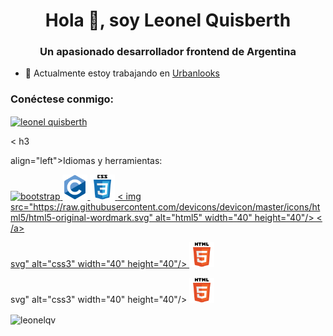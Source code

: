 <h1 align="center">Hola 👋, soy Leonel Quisberth</h1>
<h3 align="center">Un apasionado desarrollador frontend de Argentina</h3>

- 🔭 Actualmente estoy trabajando en [Urbanlooks]( https://github.com/leonelQV/urbanlooks-43010)

<h3 align="left">Conéctese conmigo:</h3>
<p align="left">
<a href="https://linkedin.com /en/leonel quisberth" target="en blanco"><img align="center" src="https://raw.githubusercontent.com/rahuldkjain/github-profile-readme-generator/master/src/images/icons/ Social/linked-in-alt.svg" alt="leonel quisberth" height="30" width="40" /></a> </p> <
h3

align="left">Idiomas y herramientas:</h3>
<p align="left"> <a href="https://getbootstrap.com" target="_blank" rel="noreferrer"> <img src="https://raw.githubusercontent.com/devicons/devicon /master/icons/bootstrap/bootstrap-plain-wordmark.svg" alt="bootstrap" width="40" height="40"/> </a> <a href="https://www.cprogramming.com /" target="_blank" rel="noreferrer"> <img src="https://raw.githubusercontent.com/devicons/devicon/master/icons/c/c-original.svg" alt="c" ancho ="40" height="40"/> </a> <a href="https://www.w3schools.com/css/" target="_blank" rel="noreferrer"> <img src="https://raw.githubusercontent.com/devicons/devicon/master/icons/css3/css3-original-wordmark.svg" alt ="css3" width="40" height="40"/> </a> <a href="https://www.w3.org/html/" target="_blank" rel="noreferrer"> < img src="https://raw.githubusercontent.com/devicons/devicon/master/icons/html5/html5-original-wordmark.svg" alt="html5" width="40" height="40"/> < /a> </p>svg" alt="css3" width="40" height="40"/> </a> <a href="https://www.w3.org/html/" target="_blank" rel="noreferrer "> <img src="https://raw.githubusercontent.com/devicons/devicon/master/icons/html5/html5-original-wordmark.svg" alt="html5" width="40" height="40" /> </a> </p>svg" alt="css3" width="40" height="40"/> </a> <a href="https://www.w3.org/html/" target="_blank" rel="noreferrer "> <img src="https://raw.githubusercontent.com/devicons/devicon/master/icons/html5/html5-original-wordmark.svg" alt="html5" width="40" height="40" /> </a> </p>

<p> <img align="center" src="https://github-readme-stats.vercel.app/api?username=leonelqv&show_icons=true&locale=en" alt="leonelqv" /></p>
